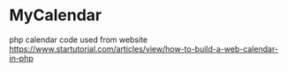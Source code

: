 # MyCalendar
php calendar code used from website https://www.startutorial.com/articles/view/how-to-build-a-web-calendar-in-php
